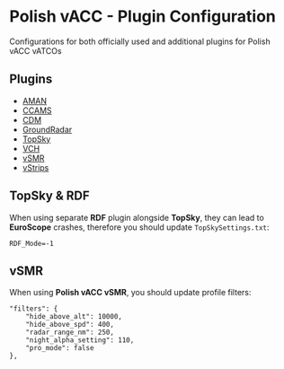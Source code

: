 # Polish vACC - Plugin Configuration

Configurations for both officially used and additional plugins for Polish vACC vATCOs

## Plugins
- [AMAN](https://github.com/EvenAR/euroscope-aman)
- [CCAMS](https://github.com/kusterjs/CCAMS)
- [CDM](https://github.com/rpuig2001/CDM)
- [GroundRadar](https://vats.im/GRplugin)
- [TopSky](https://vats.im/TopSkyPlugin)
- [VCH](https://github.com/DrFreas/VCH)
- [vSMR](https://github.com/plvacc-ops/vSMR)
- [vStrips](https://www.vstrips.uk/download)

## TopSky & RDF 
When using separate **RDF** plugin alongside **TopSky**, they can lead to **EuroScope** crashes, therefore you should update `TopSkySettings.txt`:

```
RDF_Mode=-1
```

## vSMR
When using **Polish vACC vSMR**, you should update profile filters:

```
"filters": {
    "hide_above_alt": 10000,
    "hide_above_spd": 400,
    "radar_range_nm": 250,
    "night_alpha_setting": 110,
    "pro_mode": false
},
```